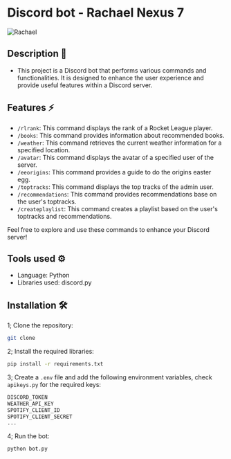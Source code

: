 # Discord bot - Rachael Nexus 7
![Rachael](https://tenor.com/view/blade-runner-rachael-sean-young-gif-23479906.gif)

## Description 📄

- This project is a Discord bot that performs various commands and functionalities. It is designed to enhance the user experience and provide useful features within a Discord server.

## Features ⚡

- `/rlrank`: This command displays the rank of a Rocket League player.
- `/books`: This command provides information about recommended books.
- `/weather`: This command retrieves the current weather information for a specified location.
- `/avatar`: This command displays the avatar of a specified user of the server.
- `/eeorigins`: This command provides a guide to do the origins easter egg.
- `/toptracks`: This command displays the top tracks of the admin user.
- `/recommendations`: This command provides recommendations base on the user's toptracks.
- `/createplaylist`: This command creates a playlist based on the user's toptracks and recommendations.

Feel free to explore and use these commands to enhance your Discord server!

## Tools used ⚙️

- Language: Python
- Libraries used: discord.py

## Installation 🛠

1; Clone the repository:

```bash
git clone
```

2; Install the required libraries:

```bash
pip install -r requirements.txt
```

3; Create a `.env` file and add the following environment variables, check `apikeys.py` for the required keys:

```bash
DISCORD_TOKEN
WEATHER_API_KEY
SPOTIFY_CLIENT_ID
SPOTIFY_CLIENT_SECRET
...
```

4; Run the bot:

```bash
python bot.py
```
